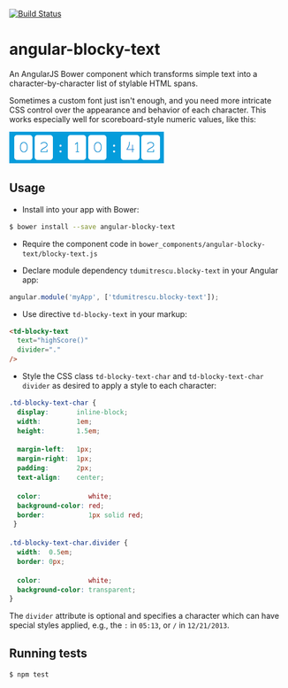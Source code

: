 [![Build Status](https://travis-ci.org/tdumitrescu/angular-blocky-text.png?branch=master)](https://travis-ci.org/tdumitrescu/angular-blocky-text)

# angular-blocky-text

An AngularJS Bower component which transforms simple text into a character-by-character list of stylable HTML spans.

Sometimes a custom font just isn't enough, and you need more intricate CSS control over the appearance and behavior of each character. This works especially well for scoreboard-style numeric values, like this:

![blocky-text sample](sample-img.png "blocky-text sample")

## Usage

- Install into your app with Bower:

```sh
$ bower install --save angular-blocky-text
```

- Require the component code in `bower_components/angular-blocky-text/blocky-text.js`

- Declare module dependency `tdumitrescu.blocky-text` in your Angular app:

```javascript
angular.module('myApp', ['tdumitrescu.blocky-text']);
```

- Use directive `td-blocky-text` in your markup:

```html
<td-blocky-text
  text="highScore()"
  divider="."
/>
```

- Style the CSS class `td-blocky-text-char` and `td-blocky-text-char divider` as desired to apply a style to each character:

```css
.td-blocky-text-char {
  display:       inline-block;
  width:         1em;
  height:        1.5em;

  margin-left:   1px;
  margin-right:  1px;
  padding:       2px;
  text-align:    center;

  color:            white;
  background-color: red;
  border:           1px solid red;
 }

.td-blocky-text-char.divider {
  width:  0.5em;
  border: 0px;

  color:            white;
  background-color: transparent;
}
```

The `divider` attribute is optional and specifies a character which can have special styles applied, e.g., the `:` in `05:13`, or `/` in `12/21/2013`.

## Running tests

```sh
$ npm test
```
